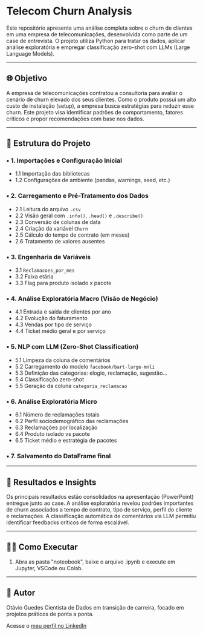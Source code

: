 # Telecom Churn Analysis

Este repositório apresenta uma análise completa sobre o churn de clientes em uma empresa de telecomunicações, desenvolvida como parte de um case de entrevista. O projeto utiliza Python para tratar os dados, aplicar análise exploratória e empregar classificação zero-shot com LLMs (Large Language Models).

---

## 🌐 Objetivo
A empresa de telecomunicações contratou a consultoria para avaliar o cenário de churn elevado dos seus clientes. Como o produto possui um alto custo de instalação (setup), a empresa busca estratégias para reduzir esse churn. Este projeto visa identificar padrões de comportamento, fatores críticos e propor recomendações com base nos dados.

---

## 📂 Estrutura do Projeto

### ▪️ 1. Importações e Configuração Inicial
- 1.1 Importação das bibliotecas  
- 1.2 Configurações de ambiente (pandas, warnings, seed, etc.)

### ▪️ 2. Carregamento e Pré-Tratamento dos Dados
- 2.1 Leitura do arquivo `.csv`  
- 2.2 Visão geral com `.info()`, `.head()` e `.describe()`  
- 2.3 Conversão de colunas de data  
- 2.4 Criação da variável `Churn`  
- 2.5 Cálculo do tempo de contrato (em meses)  
- 2.6 Tratamento de valores ausentes  

### ▪️ 3. Engenharia de Variáveis
- 3.1 `Reclamacoes_por_mes`  
- 3.2 Faixa etária  
- 3.3 Flag para produto isolado x pacote  

### ▪️ 4. Análise Exploratória Macro (Visão de Negócio)
- 4.1 Entrada e saída de clientes por ano  
- 4.2 Evolução do faturamento  
- 4.3 Vendas por tipo de serviço  
- 4.4 Ticket médio geral e por serviço  

### ▪️ 5. NLP com LLM (Zero-Shot Classification)
- 5.1 Limpeza da coluna de comentários  
- 5.2 Carregamento do modelo `facebook/bart-large-mnli`  
- 5.3 Definição das categorias: elogio, reclamação, sugestão...  
- 5.4 Classificação zero-shot  
- 5.5 Geração da coluna `categoria_reclamacao`  

### ▪️ 6. Análise Exploratória Micro
- 6.1 Número de reclamações totais  
- 6.2 Perfil sociodemográfico das reclamações  
- 6.3 Reclamações por localização  
- 6.4 Produto isolado vs pacote  
- 6.5 Ticket médio e estratégia de pacotes  

### ▪️ 7. Salvamento do DataFrame final

---

## 🔹 Resultados e Insights
Os principais resultados estão consolidados na apresentação (PowerPoint) entregue junto ao case. A análise exploratória revelou padrões importantes de churn associados a tempo de contrato, tipo de serviço, perfil do cliente e reclamações. A classificação automática de comentários via LLM permitiu identificar feedbacks críticos de forma escalável.

---

## 🏃‍♂️ Como Executar

1. Abra as pasta "noteobook", baixe o arquivo .ipynb e execute  em Jupyter, VSCode ou Colab.

---

## 📅 Autor
Otávio Guedes
Cientista de Dados em transição de carreira, focado em projetos práticos de ponta a ponta.

Acesse o [meu perfil no LinkedIn](https://www.linkedin.com/in/otaviomendesguedes/)
